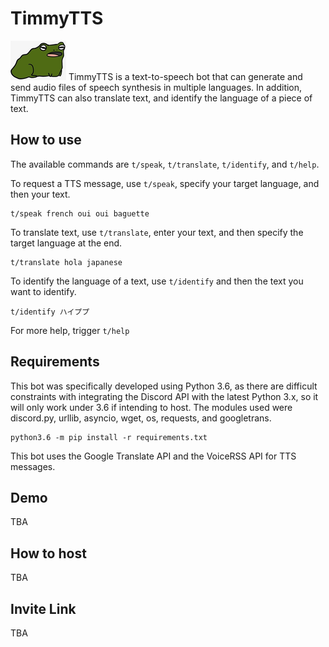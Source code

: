# TimmyTTS
![toad](toad.png)
TimmyTTS is a text-to-speech bot that can generate and send audio files of speech synthesis in multiple languages. In addition, TimmyTTS can also translate text, and identify the language of a piece of text. 

## How to use
The available commands are `t/speak`, `t/translate`, `t/identify`, and `t/help`. 

To request a TTS message, use `t/speak`, specify your target language, and then your text.
```
t/speak french oui oui baguette
```

To translate text, use `t/translate`, enter your text, and then specify the target language at the end.
```
t/translate hola japanese
```

To identify the language of a text, use `t/identify` and then the text you want to identify.
```
t/identify ハイププ
```

For more help, trigger `t/help`

## Requirements
This bot was specifically developed using Python 3.6, as there are difficult constraints with integrating the Discord API with the latest Python 3.x, so it will only work under 3.6 if intending to host. The modules used were discord.py, urllib, asyncio, wget, os, requests, and googletrans. 

```
python3.6 -m pip install -r requirements.txt
```

This bot uses the Google Translate API and the VoiceRSS API for TTS messages. 

## Demo
TBA

## How to host
TBA

## Invite Link
TBA
